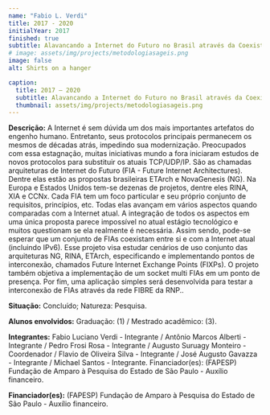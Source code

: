 ```yaml
---
name: "Fabio L. Verdi"
title: 2017 - 2020
initialYear: 2017
finished: true
subtitle: Alavancando a Internet do Futuro no Brasil através da Coexistência e Interconexão de Múltiplas Arquiteturas 
# image: assets/img/projects/metodologiasageis.png
image: false
alt: Shirts on a hanger

caption:
  title: 2017 – 2020
  subtitle: Alavancando a Internet do Futuro no Brasil através da Coexistência e Interconexão de Múltiplas Arquiteturas
  thumbnail: assets/img/projects/metodologiasageis.png
---
```

<p class="text-justify my-2">
<strong>Descrição:</strong>  A Internet é sem dúvida um dos mais importantes artefatos do engenho humano. Entretanto, seus protocolos principais permanecem os mesmos de décadas atrás, impedindo sua modernização. Preocupados com essa estagnação, muitas iniciativas mundo a fora iniciaram estudos de novos protocolos para substituir os atuais TCP/UDP/IP. São as chamadas arquiteturas de Internet do Futuro (FIA - Future Internet Architectures). Dentre elas estão as propostas brasileiras ETArch e NovaGenesis (NG). Na Europa e Estados Unidos tem-se dezenas de projetos, dentre eles RINA, XIA e CCNx. Cada FIA tem um foco particular e seu próprio conjunto de requisitos, princípios, etc. Todas elas avançam em vários aspectos quando comparadas com a Internet atual. A integração de todos os aspectos em uma única proposta parece impossível no atual estágio tecnológico e muitos questionam se ela realmente é necessária. Assim sendo, pode-se esperar que um conjunto de FIAs coexistam entre si e com a Internet atual (incluindo IPv6). Esse projeto visa estudar cenários de uso conjunto das arquiteturas NG, RINA, ETArch, especificando e implementando pontos de interconexão, chamados Future Internet Exchange Points (FIXPs). O projeto também objetiva a implementação de um socket multi FIAs em um ponto de presença. Por fim, uma aplicação simples será desenvolvida para testar a interconexão de FIAs através da rede FIBRE da RNP..
</p>
<p class = "text-justify my-2">
<strong>Situação:</strong> Concluído; Natureza: Pesquisa.
</p>
<p class = "text-justify my-2">
  <strong>Alunos envolvidos:</strong> Graduação: (1) / Mestrado acadêmico: (3). 
</p>
<p class = "text-justify my-2">
<strong>Integrantes:</strong> Fabio Luciano Verdi - Integrante / Antônio Marcos Alberti - Integrante / Pedro Frosi Rosa - Integrante / Augusto Suruagy Monteiro - Coordenador / Flavio de Oliveira Silva - Integrante / José Augusto Gavazza - Integrante / Michael Santos - Integrante.
Financiador(es): (FAPESP) Fundação de Amparo à Pesquisa do Estado de São Paulo - Auxílio financeiro.
</p>
<p class = "text-justify my-2">
<strong>Financiador(es):</strong> (FAPESP) Fundação de Amparo à Pesquisa do Estado de São Paulo - Auxílio financeiro.
</p>